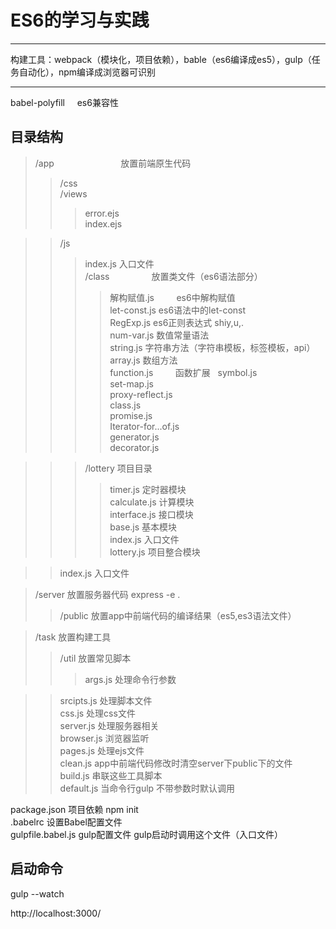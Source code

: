 ES6的学习与实践
==
______


构建工具：webpack（模块化，项目依赖），bable（es6编译成es5），gulp（任务自动化），npm编译成浏览器可识别   
___
 
babel-polyfill      es6兼容性 
 
 目录结构
 ------
 
>/app                            放置前端原生代码    
>>/css   
>>/views   
>>>error.ejs   
>>>index.ejs  

>>/js    
>>>index.js                入口文件   
>>>/class                  放置类文件（es6语法部分）    
>>>>解构赋值.js          es6中解构赋值    
>>>>let-const.js        es6语法中的let-const   
>>>>RegExp.js           es6正则表达式    shiy,u,.   
>>>>num-var.js          数值常量语法   
>>>>string.js           字符串方法（字符串模板，标签模板，api）   
>>>>array.js            数组方法   
>>>>function.js         函数扩展   
>>>>symbol.js    
>>>>set-map.js    
>>>>proxy-reflect.js    
>>>>class.js    
>>>>promise.js    
>>>>Iterator-for...of.js    
>>>>generator.js    
>>>>decorator.js   
   
>>>/lottery                项目目录   
>>>>timer.js            定时器模块   
>>>>calculate.js        计算模块   
>>>>interface.js        接口模块   
>>>>base.js             基本模块   
>>>>index.js                入口文件   
>>>>lottery.js              项目整合模块   
          
>>index.js                    入口文件   

   
>/server                         放置服务器代码     express -e .   
>>/public                     放置app中前端代码的编译结果（es5,es3语法文件）   
   
>/task                           放置构建工具   
>>/util                       放置常见脚本   
>>>args.js                 处理命令行参数   

>>srcipts.js                  处理脚本文件   
>>css.js                      处理css文件   
>>server.js                   处理服务器相关   
>>browser.js                  浏览器监听   
>>pages.js                    处理ejs文件   
>>clean.js                    app中前端代码修改时清空server下public下的文件   
>>build.js                    串联这些工具脚本   
>>default.js                  当命令行gulp 不带参数时默认调用   
   
package.json                    项目依赖    npm init   
.babelrc                        设置Babel配置文件   
gulpfile.babel.js               gulp配置文件    gulp启动时调用这个文件（入口文件）  

启动命令
----
gulp --watch

http://localhost:3000/
